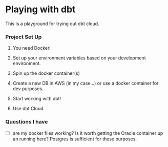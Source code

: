 # Playing with dbt

This is a playground for trying out dbt cloud.

### Project Set Up

1.  You need Docker!

2.  Set up your environment variables based on your development environment.

3.  Spin up the docker container(s)

4.  Create a new DB in AWS (in my case...) or use a docker container for dev purposes.

4.  Start working with dbt!

5.  Use dbt Cloud.


### Questions I have

- [ ] are my docker files working?  Is it worth getting the Oracle container up an running here?  Postgres is sufficient for these purposes.
